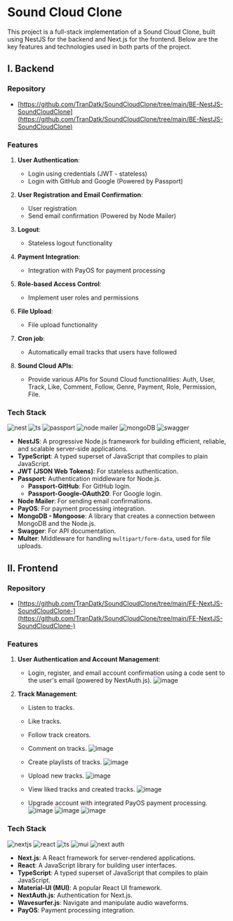 # Sound Cloud Clone

This project is a full-stack implementation of a Sound Cloud Clone, built using NestJS for the backend and Next.js for the frontend. Below are the key features and technologies used in both parts of the project.

## I. Backend

### Repository

- [https://github.com/TranDatk/SoundCloudClone/tree/main/BE-NestJS-SoundCloudClone](https://github.com/TranDatk/SoundCloudClone/tree/main/BE-NestJS-SoundCloudClone)

### Features

1. **User Authentication**:
   - Login using credentials (JWT - stateless)
   - Login with GitHub and Google (Powered by Passport)

2. **User Registration and Email Confirmation**:
   - User registration
   - Send email confirmation (Powered by Node Mailer)

3. **Logout**:
   - Stateless logout functionality

4. **Payment Integration**:
   - Integration with PayOS for payment processing

5. **Role-based Access Control**:
   - Implement user roles and permissions

6. **File Upload**:
   - File upload functionality

7. **Cron job**:
   - Automatically email tracks that users have followed

8. **Sound Cloud APIs**:
   - Provide various APIs for Sound Cloud functionalities: Auth, User, Track, Like, Comment, Follow, Genre, Payment, Role, Permission, File. 

### Tech Stack
![nest](https://res.cloudinary.com/dcyzg2k36/image/upload/v1721302282/nestjs_logo_icon_168087_wkjoa8.png) 
![ts](https://res.cloudinary.com/dcyzg2k36/image/upload/v1721302534/typescript_original_logo_icon_146317_izensp.png) 
![passport](https://res.cloudinary.com/dcyzg2k36/image/upload/v1721306764/passport_logo_icon_248891_spnxpl.png) 
![node mailer](https://res.cloudinary.com/dcyzg2k36/image/upload/v1721306991/16486629_1_ltkprh.png)
![mongoDB](https://res.cloudinary.com/dcyzg2k36/image/upload/v1721307166/file_type_mongo_icon_130383_txrpvl.png)
![swagger](https://res.cloudinary.com/dcyzg2k36/image/upload/v1721307250/file_type_swagger_icon_130134_pupiea.png) 

- **NestJS**: A progressive Node.js framework for building efficient, reliable, and scalable server-side applications.
- **TypeScript**: A typed superset of JavaScript that compiles to plain JavaScript.
- **JWT (JSON Web Tokens)**: For stateless authentication.
- **Passport**: Authentication middleware for Node.js.
  - **Passport-GitHub**: For GitHub login.
  - **Passport-Google-OAuth20**: For Google login.
- **Node Mailer**: For sending email confirmations.
- **PayOS**: For payment processing integration.
- **MongoDB - Mongoose**: A library that creates a connection between MongoDB and the Node.js.
- **Swagger**: For API documentation.
- **Multer**: Middleware for handling `multipart/form-data`, used for file uploads.




## II. Frontend

### Repository
- [https://github.com/TranDatk/SoundCloudClone/tree/main/FE-NextJS-SoundCloudClone-](https://github.com/TranDatk/SoundCloudClone/tree/main/FE-NextJS-SoundCloudClone-)

### Features

1. **User Authentication and Account Management**:
   - Login, register, and email account confirmation using a code sent to the user's email (powered by NextAuth.js).
     ![image](https://github.com/user-attachments/assets/d38f8a3b-2293-4575-bd4b-165cf52441a7)


2. **Track Management**:
   - Listen to tracks.
   - Like tracks.
   - Follow track creators.
   - Comment on tracks.
    ![image](https://github.com/user-attachments/assets/6f0961a0-5838-47d1-9478-d25f23bf535e)

   - Create playlists of tracks.
     ![image](https://github.com/user-attachments/assets/e08d6d4c-5f0d-4ea7-a8a6-50734bffc152)

   - Upload new tracks.
     ![image](https://github.com/user-attachments/assets/6e6dfd87-cdbe-4199-800d-5f44cdb515f8)

   - View liked tracks and created tracks.
     ![image](https://github.com/user-attachments/assets/85f7b779-b3d8-4e42-870d-c672c908e81d)

   - Upgrade account with integrated PayOS payment processing.
      ![image](https://github.com/user-attachments/assets/e88bcf8c-9fea-4779-9a86-feea5fcd8018)
      ![image](https://github.com/user-attachments/assets/ae6f5792-ed20-4c89-9024-d9563ac72dc7)
      ![image](https://github.com/user-attachments/assets/3581574e-41e4-4d4e-b6af-42a089d86ee2)

### Tech Stack
![nextjs](https://res.cloudinary.com/dcyzg2k36/image/upload/v1721310868/nextjs_icon_213852_moczzw.png) 
![react](https://res.cloudinary.com/dcyzg2k36/image/upload/v1721311149/react_original_logo_icon_146374_tnrsqb.png) 
![ts](https://res.cloudinary.com/dcyzg2k36/image/upload/v1721302534/typescript_original_logo_icon_146317_izensp.png) 
![mui](https://res.cloudinary.com/dcyzg2k36/image/upload/v1721311323/mui_logo_icon_248416_ejcuwr.png) 
![next auth](https://res.cloudinary.com/dcyzg2k36/image/upload/v1721311479/logo-sm_1_z81qmp.png) 
- **Next.js**: A React framework for server-rendered applications.
- **React**: A JavaScript library for building user interfaces.
- **TypeScript**: A typed superset of JavaScript that compiles to plain JavaScript.
- **Material-UI (MUI)**: A popular React UI framework.
- **NextAuth.js**: Authentication for Next.js.
- **Wavesurfer.js**: Navigate and manipulate audio waveforms.
- **PayOS**: Payment processing integration.
